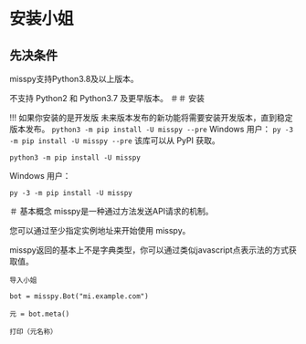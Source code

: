 # 安装小姐
## 先决条件
misspy支持Python3.8及以上版本。

不支持 Python2 和 Python3.7 及更早版本。
＃＃ 安装

!!! 如果你安装的是开发版
    未来版本发布的新功能将需要安装开发版本，直到稳定版本发布。
    ````
    python3 -m pip install -U misspy --pre
    ````
    Windows 用户：
    ````
    py -3 -m pip install -U misspy --pre
    ````
该库可以从 PyPI 获取。
````
python3 -m pip install -U misspy
````
Windows 用户：
````
py -3 -m pip install -U misspy
````

＃ 基本概念
misspy是一种通过方法发送API请求的机制。

您可以通过至少指定实例地址来开始使用 misspy。

misspy返回的基本上不是字典类型，你可以通过类似javascript点表示法的方式获取值。
````
导入小姐

bot = misspy.Bot("mi.example.com")

元 = bot.meta()

打印（元名称）
````